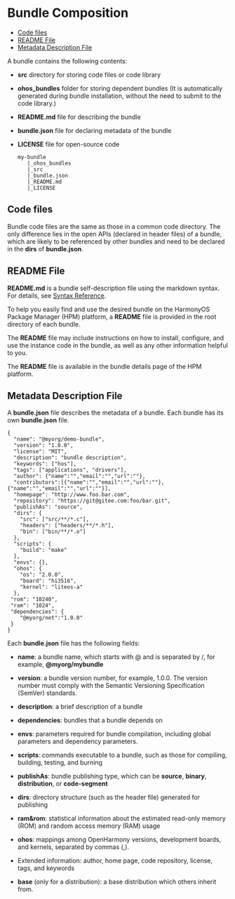 # Bundle Composition<a name="EN-US_TOPIC_0000001051930853"></a>

-   [Code files](#section101483489110)
-   [README File](#section10519101221211)
-   [Metadata Description File](#section45511827111211)

A bundle contains the following contents:

-   **src**  directory for storing code files or code library
-   **ohos\_bundles**  folder for storing dependent bundles \(It is automatically generated during bundle installation, without the need to submit to the code library.\)
-   **README.md**  file for describing the bundle
-   **bundle.json**  file for declaring metadata of the bundle
-   **LICENSE**  file for open-source code

    ```
    my-bundle
       |_ohos_bundles
       |_src
       |_bundle.json
       |_README.md
       |_LICENSE
    ```


## Code files<a name="section101483489110"></a>

Bundle code files are the same as those in a common code directory. The only difference lies in the open APIs \(declared in header files\) of a bundle, which are likely to be referenced by other bundles and need to be declared in the  **dirs**  of  **bundle.json**.

## README File<a name="section10519101221211"></a>

**README.md**  is a bundle self-description file using the markdown syntax. For details, see  [Syntax Reference](https://www.markdownguide.org/getting-started/).

To help you easily find and use the desired bundle on the HarmonyOS Package Manager \(HPM\) platform, a  **README**  file is provided in the root directory of each bundle.

The  **README**  file may include instructions on how to install, configure, and use the instance code in the bundle, as well as any other information helpful to you.

The  **README**  file is available in the bundle details page of the HPM platform.

## Metadata Description File<a name="section45511827111211"></a>

A  **bundle.json**  file describes the metadata of a bundle. Each bundle has its own  **bundle.json**  file.

```
{
  "name": "@myorg/demo-bundle",
  "version": "1.0.0",
  "license": "MIT",
  "description": "bundle description",
  "keywords": ["hos"],
  "tags": ["applications", "drivers"],
  "author": {"name":"","email":"","url":""},
  "contributors":[{"name":"","email":"","url":""},{"name":"","email":"","url":""}],
  "homepage": "http://www.foo.bar.com",
  "repository": "https://git@gitee.com:foo/bar.git",
  "publishAs": "source",
  "dirs": {
    "src": ["src/**/*.c"],
    "headers": ["headers/**/*.h"],
    "bin": ["bin/**/*.o"]
  },
  "scripts": {
    "build": "make"
  },
  "envs": {},
  "ohos": {
    "os": "2.0.0",
    "board": "hi3516",
    "kernel": "liteos-a"
  },
 "rom": "10240",
 "ram": "1024",
 "dependencies": {
    "@myorg/net":"1.0.0"
 }
}
```

Each  **bundle.json**  file has the following fields:

-   **name**: a bundle name, which starts with @ and is separated by /, for example,  **@myorg/mybundle**

-   **version**: a bundle version number, for example, 1.0.0. The version number must comply with the Semantic Versioning Specification \(SemVer\) standards.

-   **description**: a brief description of a bundle
-   **dependencies**: bundles that a bundle depends on

-   **envs**: parameters required for bundle compilation, including global parameters and dependency parameters.

-   **scripts**: commands executable to a bundle, such as those for compiling, building, testing, and burning

-   **publishAs**: bundle publishing type, which can be  **source**,  **binary**,  **distribution**, or  **code-segment**

-   **dirs**: directory structure \(such as the header file\) generated for publishing

-   **ram&rom**: statistical information about the estimated read-only memory \(ROM\) and random access memory \(RAM\) usage
-   **ohos**: mappings among OpenHarmony versions, development boards, and kernels, separated by commas \(,\).
-   Extended information: author, home page, code repository, license, tags, and keywords
-   **base**  \(only for a distribution\): a base distribution which others inherit from.

